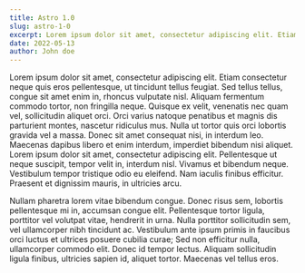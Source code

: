 ```yaml
---
title: Astro 1.0
slug: astro-1-0
excerpt: Lorem ipsum dolor sit amet, consectetur adipiscing elit. Etiam consectetur neque quis eros pellentesque, ut tincidunt tellus feugiat. Sed tellus tellus, congue sit amet enim in, rhoncus vulputate nisl. Aliquam fermentum commodo tortor, non fringilla neque. Quisque ex velit, venenatis nec quam vel, sollicitudin aliquet orci.
date: 2022-05-13
author: John doe
---
```


 Lorem ipsum dolor sit amet, consectetur adipiscing elit. Etiam consectetur neque quis eros pellentesque, ut tincidunt tellus feugiat. Sed tellus tellus, congue sit amet enim in, rhoncus vulputate nisl. Aliquam fermentum commodo tortor, non fringilla neque. Quisque ex velit, venenatis nec quam vel, sollicitudin aliquet orci. Orci varius natoque penatibus et magnis dis parturient montes, nascetur ridiculus mus. Nulla ut tortor quis orci lobortis gravida vel a massa. Donec sit amet consequat nisi, in interdum leo. Maecenas dapibus libero et enim interdum, imperdiet bibendum nisi aliquet. Lorem ipsum dolor sit amet, consectetur adipiscing elit. Pellentesque ut neque suscipit, tempor velit in, interdum nisl. Vivamus et bibendum neque. Vestibulum tempor tristique odio eu eleifend. Nam iaculis finibus efficitur. Praesent et dignissim mauris, in ultricies arcu.

Nullam pharetra lorem vitae bibendum congue. Donec risus sem, lobortis pellentesque mi in, accumsan congue elit. Pellentesque tortor ligula, porttitor vel volutpat vitae, hendrerit in urna. Nulla porttitor sollicitudin sem, vel ullamcorper nibh tincidunt ac. Vestibulum ante ipsum primis in faucibus orci luctus et ultrices posuere cubilia curae; Sed non efficitur nulla, ullamcorper commodo elit. Donec id tempor lectus. Aliquam sollicitudin ligula finibus, ultricies sapien id, aliquet tortor. Maecenas vel tellus eros. 